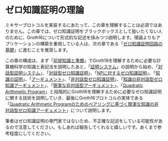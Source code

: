 # ゼロ知識証明の理論

ミキサープロトコルを実装するにあたって、この章を理解することは必須ではありません。この章では、ゼロ知識証明をブラックボックスとして扱いたくない人のために、Groth16について形式的な記述を挟みつつ説明します。理論よりもアプリケーションの構築を重視している人は、次の章である「[ゼロ知識証明回路の基礎](../circuit/index.md)」に進むことを推奨します。

この章の構成は、まず「[前提知識と準備](prerequisite.md)」でGroth16を理解するために必要な計算機科学の知識と表記法を説明したあと、「[証明システム](proof-system.md)」の説明から始め、「[対話型証明システム](interactive-proof-system.md)」、「[対話型ゼロ知識証明](interactive-zkp.md)」、「[NPに対するゼロ知識証明](zkp-for-np.md)」、「[知識の証明](proof-of-knowledge.md)」、「[アーギュメント](argument.md)」、「[非対話型ゼロ知識証明](nizk.md)」、「[知識の非対話型ゼロ知識アーギュメント](zk-nark.md)」、「[簡潔な非対話型アーギュメント](snarg.md)」、「[Quadratic Arithmetic Program](qap.md)」と段階的にGroth16を理解するために必要なゼロ知識証明に関する技術を説明していき、最後にGroth16プロトコルの実体である「[Quadratic Arithmetic Programのためのペアリングに基づく簡潔な知識の非対話型ゼロ知識アーギュメント](groth16.md)」について説明します。

筆者はゼロ知識証明の専門家ではないため、不正確な記述をしている可能性があるので注意してください。もしあれば報告してくれると嬉しいです。あくまで参考程度にしてください。
